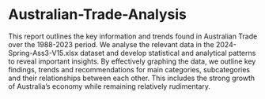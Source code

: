 # Australian-Trade-Analysis

This report outlines the key information and trends found in Australian Trade over the 1988-2023 period. We
analyse the relevant data in the 2024-Spring-Ass3-V15.xlsx dataset and develop statistical and analytical patterns
to reveal important insights. By effectively graphing the data, we outline key findings, trends and
recommendations for main categories, subcategories and their relationships between each other. This includes
the strong growth of Australia’s economy while remaining relatively rudimentary.
